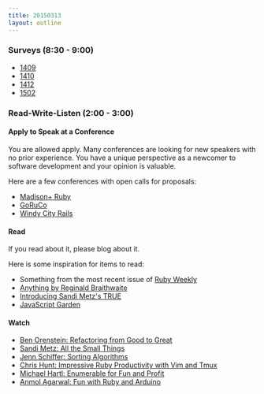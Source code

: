 ```yaml
---
title: 20150313
layout: outline
---
```


### Surveys (8:30 - 9:00)

* [1409](https://docs.google.com/a/casimircreative.com/forms/d/1_lSssq3wxqepdadUMAiA4rszq5uwbovhCXyOPlFiumQ/viewform)
* [1410](https://docs.google.com/a/casimircreative.com/forms/d/1WApANeICfrb7CROvhXlCgnt5c_NrOfO7kz1X9FbJdRA/viewform)
* [1412](https://docs.google.com/a/casimircreative.com/forms/d/1bwPZi9uhyFEjhT0vHRc2SiEBXXiui-LIcM9VM0BflB4/viewform)
* [1502](https://docs.google.com/a/casimircreative.com/forms/d/1QNHlQCIxn97BKEbX2L-q0ZndlkZzsbnY76saHrgRtIc/viewform)

### Read-Write-Listen (2:00 - 3:00)

#### Apply to Speak at a Conference

You are allowed apply. Many conferences are looking for new speakers with no prior experience. You have a unique perspective as a newcomer to software development and your opinion is valuable.

Here are a few conferences with open calls for proposals:

* [Madison+ Ruby][mr]
* [GoRuCo][go]
* [Windy City Rails][wcr]

[go]: http://goruco.com/
[mr]: http://madisonpl.us/ruby/
[wcr]: http://www.windycityrails.org/

#### Read

If you read about it, please blog about it.

Here is some inspiration for items to read:

* Something from the most recent issue of [Ruby Weekly](http://rubyweekly.com/issues/233)
* [Anything by Reginald Braithwaite](http://raganwald.com/#words)
* [Introducing Sandi Metz's TRUE](http://designisrefactoring.com/2015/02/08/introducing-sandi-metz-true/)
* [JavaScript Garden](https://bonsaiden.github.io/JavaScript-Garden/)

#### Watch

* [Ben Orenstein:  Refactoring from Good to Great](https://www.youtube.com/watch?v=DC-pQPq0acs)
* [Sandi Metz:  All the Small Things](http://www.confreaks.com/videos/3358-railsconf-all-the-little-things)
* [Jenn Schiffer:  Sorting Algorithms](https://www.youtube.com/watch?v=uRyqlhjXYQI)
* [Chris Hunt: Impressive Ruby Productivity with Vim and Tmux](http://confreaks.tv/videos/larubyconf2013-impressive-ruby-productivity-with-vim-and-tmux)
* [Michael Hartl: Enumerable for Fun and Profit](http://confreaks.tv/videos/rubyconf2014-enumerable-for-fun-profit)
* [Anmol Agarwal: Fun with Ruby and Arduino](http://confreaks.tv/videos/gardencityrb2015-fun-with-ruby-and-arduino)
